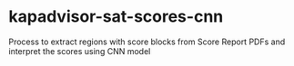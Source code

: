 # kapadvisor-sat-scores-cnn
Process to extract regions with score blocks from Score Report PDFs and interpret the scores using CNN model 
